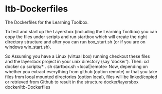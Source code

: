 # ltb-Dockerfiles
The Dockerfiles for the Learning Toolbox.

To test and start up the Layersbox (including the Learning Toolbox) you can copy the
files under scripts and run startbox which will create the right directory structure and after
you can run box_start.sh (or if you are on windows win_start.sh).

So Assuming you have a Linux (virtual box) running checkout these files and the layersbox project
in your unix directory (say 'docker').
Then:
cd docker
cp scripts/* .
sh startbox.sh <local|remote>
Now, depending on whether you extract everything from github (option remote) or that 
you take files from local mounted directories (option local), files will be linked/copied or 
retrieved from Github to result in the structure
docker/layersbox
docker/ltb-Dockerfiles
